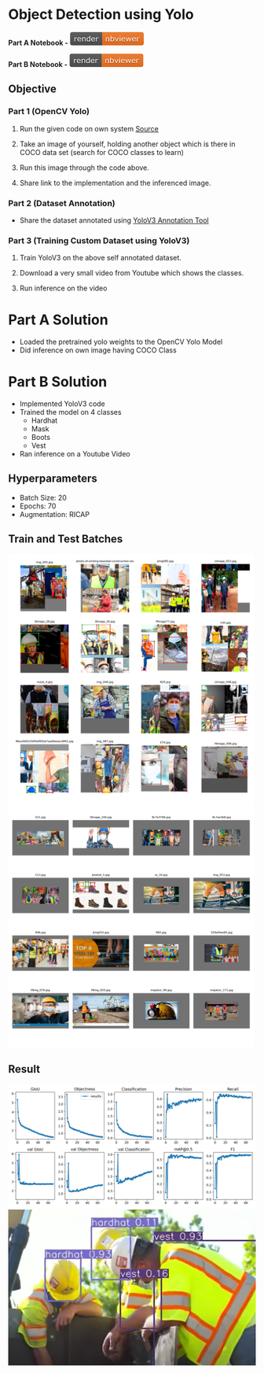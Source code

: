 # Object Detection using Yolo

**Part A Notebook -**
[![Open Jupyter Notebook](Images/nbviewer_badge.png)](https://nbviewer.jupyter.org/github/SKrishna93/PPEDetectionYOLOv3/blob/main/EVA5S13_PartA.ipynb)

**Part B Notebook -**
[![Open Jupyter Notebook](Images/nbviewer_badge.png)](https://nbviewer.jupyter.org/github//SKrishna93/PPEDetectionYOLOv3/blob/main/EVA5S13_PartB.ipynb)

## Objective

### Part 1 (OpenCV Yolo)

1. Run the given code on own system [Source](https://pysource.com/2019/06/27/yolo-object-detection-using-opencv-with-python/)

2. Take an image of yourself, holding another object which is there in COCO data set (search for COCO classes to learn)

3. Run this image through the code above.

4. Share link to the implementation and the inferenced image.

### Part 2 (Dataset Annotation)

* Share the dataset annotated using [YoloV3 Annotation Tool](https://github.com/miki998/YoloV3_Annotation_Tool)

### Part 3 (Training Custom Dataset using YoloV3)
  
1. Train YoloV3 on the above self annotated dataset.

2. Download a very small video from Youtube which shows the classes.

3. Run inference on the video

# Part A Solution

* Loaded the pretrained yolo weights to the OpenCV Yolo Model
* Did inference on own image having COCO Class


# Part B Solution

* Implemented YoloV3 code
* Trained the model on 4 classes 
  * Hardhat
  * Mask
  * Boots
  * Vest
* Ran inference on a Youtube Video
  
## Hyperparameters

* Batch Size: 20
* Epochs: 70
* Augmentation: RICAP
  
## Train and Test Batches

<img src="Images/train_batch0.png" width="500px" height='500' float='left'>
<img src="Images/test_batch0.png" width="500px" height='500' float='right'>

## Result
<img src="Images/results.png" width = "800px">
<img src="Images/Result.PNG" width = "800px">
